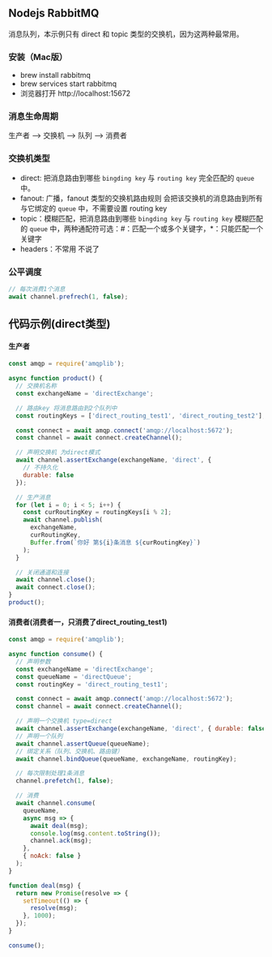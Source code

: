 ## Nodejs RabbitMQ
消息队列，本示例只有 direct 和 topic 类型的交换机，因为这两种最常用。

### 安装（Mac版）
- brew install rabbitmq
- brew services start rabbitmq
- 浏览器打开 http://localhost:15672

### 消息生命周期
生产者 --> 交换机 --> 队列 --> 消费者

### 交换机类型
- direct: 把消息路由到哪些 `bingding key` 与 `routing key` 完全匹配的 `queue` 中。
- fanout: 广播，fanout 类型的交换机路由规则 会把该交换机的消息路由到所有与它绑定的 `queue` 中，不需要设置 routing key
- topic：模糊匹配，把消息路由到哪些 `bingding key` 与 `routing key` 模糊匹配的 `queue` 中，两种通配符可选：#：匹配一个或多个关键字，*：只能匹配一个关键字
- headers：不常用 不说了

### 公平调度
```js
// 每次消费1个消息
await channel.prefrech(1, false);
```

## 代码示例(direct类型)
#### 生产者
```js
const amqp = require('amqplib');

async function product() {
  // 交换机名称
  const exchangeName = 'directExchange';

  // 路由key 将消息路由到2个队列中
  const routingKeys = ['direct_routing_test1', 'direct_routing_test2'];

  const connect = await amqp.connect('amqp://localhost:5672');
  const channel = await connect.createChannel();

  // 声明交换机 为direct模式
  await channel.assertExchange(exchangeName, 'direct', {
    // 不持久化
    durable: false
  });

  // 生产消息
  for (let i = 0; i < 5; i++) {
    const curRoutingKey = routingKeys[i % 2];
    await channel.publish(
      exchangeName,
      curRoutingKey,
      Buffer.from(`你好 第${i}条消息 ${curRoutingKey}`)
    );
  }

  // 关闭通道和连接
  await channel.close();
  await connect.close();
}
product();

```

#### 消费者(消费者一，只消费了direct_routing_test1)
```js
const amqp = require('amqplib');

async function consume() {
  // 声明参数
  const exchangeName = 'directExchange';
  const queueName = 'directQueue';
  const routingKey = 'direct_routing_test1';

  const connect = await amqp.connect('amqp://localhost:5672');
  const channel = await connect.createChannel();

  // 声明一个交换机 type=direct
  await channel.assertExchange(exchangeName, 'direct', { durable: false });
  // 声明一个队列
  await channel.assertQueue(queueName);
  // 绑定关系（队列、交换机、路由键）
  await channel.bindQueue(queueName, exchangeName, routingKey);

  // 每次限制处理1条消息
  channel.prefetch(1, false);

  // 消费
  await channel.consume(
    queueName,
    async msg => {
      await deal(msg);
      console.log(msg.content.toString());
      channel.ack(msg);
    },
    { noAck: false }
  );
}

function deal(msg) {
  return new Promise(resolve => {
    setTimeout(() => {
      resolve(msg);
    }, 1000);
  });
}

consume();

```